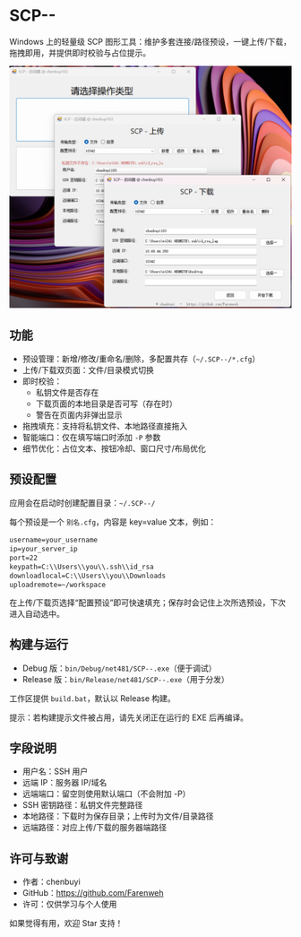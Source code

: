 # SCP--

Windows 上的轻量级 SCP 图形工具：维护多套连接/路径预设，一键上传/下载，拖拽即用，并提供即时校验与占位提示。

![示例截图](./example.png)

## 功能
- 预设管理：新增/修改/重命名/删除，多配置共存（`~/.SCP--/*.cfg`）
- 上传/下载双页面：文件/目录模式切换
- 即时校验：
    - 私钥文件是否存在
    - 下载页面的本地目录是否可写（存在时）
    - 警告在页面内非弹出显示
- 拖拽填充：支持将私钥文件、本地路径直接拖入
- 智能端口：仅在填写端口时添加 `-P` 参数
- 细节优化：占位文本、按钮冷却、窗口尺寸/布局优化

## 预设配置

应用会在启动时创建配置目录：`~/.SCP--/`

每个预设是一个 `别名.cfg`，内容是 key=value 文本，例如：

```
username=your_username
ip=your_server_ip
port=22
keypath=C:\\Users\\you\\.ssh\\id_rsa
downloadlocal=C:\\Users\\you\\Downloads
uploadremote=~/workspace
```

在上传/下载页选择“配置预设”即可快速填充；保存时会记住上次所选预设，下次进入自动选中。

## 构建与运行

- Debug 版：`bin/Debug/net481/SCP--.exe`（便于调试）
- Release 版：`bin/Release/net481/SCP--.exe`（用于分发）

工作区提供 `build.bat`，默认以 Release 构建。

提示：若构建提示文件被占用，请先关闭正在运行的 EXE 后再编译。

## 字段说明

- 用户名：SSH 用户
- 远端 IP：服务器 IP/域名
- 远端端口：留空则使用默认端口（不会附加 -P）
- SSH 密钥路径：私钥文件完整路径
- 本地路径：下载时为保存目录；上传时为文件/目录路径
- 远端路径：对应上传/下载的服务器端路径

## 许可与致谢

- 作者：chenbuyi
- GitHub：https://github.com/Farenweh
- 许可：仅供学习与个人使用

如果觉得有用，欢迎 Star 支持！

